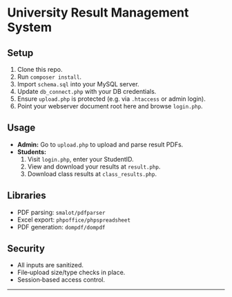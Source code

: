 # University Result Management System

## Setup

1. Clone this repo.
2. Run `composer install`.
3. Import `schema.sql` into your MySQL server.
4. Update `db_connect.php` with your DB credentials.
5. Ensure `upload.php` is protected (e.g. via `.htaccess` or admin login).
6. Point your webserver document root here and browse `login.php`.

## Usage

- **Admin:** Go to `upload.php` to upload and parse result PDFs.
- **Students:**
  1. Visit `login.php`, enter your StudentID.
  2. View and download your results at `result.php`.
  3. Download class results at `class_results.php`.

## Libraries

- PDF parsing: `smalot/pdfparser`
- Excel export: `phpoffice/phpspreadsheet`
- PDF generation: `dompdf/dompdf`

## Security

- All inputs are sanitized.
- File‑upload size/type checks in place.
- Session‑based access control.

---
